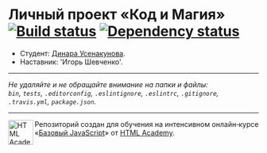 # Личный проект «Код и Магия» [![Build status][travis-image]][travis-url] [![Dependency status][dependency-image]][dependency-url]

* Студент: [Динара Усенакунова](https://up.htmlacademy.ru/javascript/7/user/250911).
* Наставник: 'Игорь Шевченко'.

---

_Не удаляйте и не обращайте внимание на папки и файлы:_<br>
_`bin`, `tests`, `.editorconfig`, `.eslintignore`, `.eslintrc`, `.gitignore`, `.travis.yml`, `package.json`._

---

<a href="https://htmlacademy.ru/intensive/javascript"><img align="left" width="50" height="50" title="HTML Academy" src="https://up.htmlacademy.ru/static/img/intensive/javascript/logo-for-github.svg"></a>

Репозиторий создан для обучения на интенсивном онлайн‑курсе «[Базовый JavaScript](https://htmlacademy.ru/intensive/javascript)» от [HTML Academy](https://htmlacademy.ru).

[travis-image]: https://travis-ci.org/htmlacademy-javascript/250911-code-and-magick.svg?branch=master
[travis-url]: https://travis-ci.org/htmlacademy-javascript/250911-code-and-magick
[dependency-image]: https://david-dm.org/htmlacademy-javascript/250911-code-and-magick.svg?style=flat-square
[dependency-url]: https://david-dm.org/htmlacademy-javascript/250911-code-and-magick
